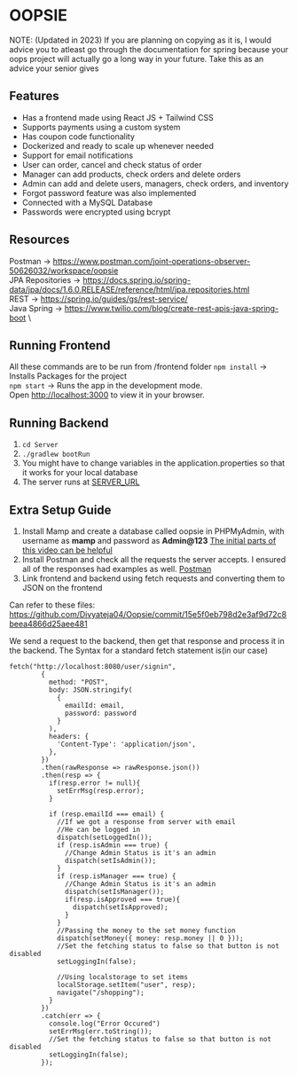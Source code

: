 # OOPSIE
NOTE: (Updated in 2023) If you are planning on copying as it is, I would advice you to atleast go through the documentation for spring because your oops project will actually go a long way in your future. Take this as an advice your senior gives

## Features
- Has a frontend made using React JS + Tailwind CSS
- Supports payments using a custom system
- Has coupon code functionality
- Dockerized and ready to scale up whenever needed
- Support for email notifications 
- User can order, cancel and check status of order
- Manager can add products, check orders and delete orders
- Admin can add and delete users, managers, check orders, and inventory
- Forgot password feature was also implemented
- Connected with a MySQL Database
- Passwords were encrypted using bcrypt 

## Resources
Postman -> https://www.postman.com/joint-operations-observer-50626032/workspace/oopsie \
JPA Repositories -> https://docs.spring.io/spring-data/jpa/docs/1.6.0.RELEASE/reference/html/jpa.repositories.html \
REST -> https://spring.io/guides/gs/rest-service/ \
Java Spring -> https://www.twilio.com/blog/create-rest-apis-java-spring-boot \


## Running Frontend 
All these commands are to be run from /frontend folder
`npm install` -> Installs Packages for the project \
`npm start` -> Runs the app in the development mode.\
Open [http://localhost:3000](http://localhost:3000) to view it in your browser.

## Running Backend
1. `cd Server`
2. `./gradlew bootRun`
3. You might have to change variables in the application.properties so that it works for your local database
4. The server runs at [SERVER_URL](SERVER_URL)

## Extra Setup Guide
1. Install Mamp and create a database called oopsie in PHPMyAdmin, with username as **mamp** and password as **Admin@123** [The initial parts of this video can be helpful](https://www.youtube.com/watch?v=4Wf__mTxm8M)
2. Install Postman and check all the requests the server accepts. I ensured all of the responses had examples as well. [Postman](https://app.getpostman.com/join-team?invite_code=dda06360fa7b9a60e531908f256fa243&target_code=fa8e0c01e9c07a8d85fead85c5c60cce)
3. Link frontend and backend using fetch requests and converting them to JSON on the frontend

Can refer to these files: https://github.com/Divyateja04/Oopsie/commit/15e5f0eb798d2e3af9d72c8beea4866d25aee481

We send a request to the backend, then get that response and process it in the backend. The Syntax for a standard fetch statement is(in our case)

```
fetch("http://localhost:8080/user/signin",
        {
          method: "POST",
          body: JSON.stringify(
            {
              emailId: email,
              password: password
            }
          ),
          headers: {
            'Content-Type': 'application/json',
          },
        })
        .then(rawResponse => rawResponse.json())
        .then(resp => {
          if(resp.error != null){
            setErrMsg(resp.error);
          }

          if (resp.emailId === email) {
            //If we got a response from server with email
            //He can be logged in
            dispatch(setLoggedIn());
            if (resp.isAdmin === true) {
              //Change Admin Status is it's an admin
              dispatch(setIsAdmin());
            }
            if (resp.isManager === true) {
              //Change Admin Status is it's an admin
              dispatch(setIsManager());
              if(resp.isApproved === true){
                dispatch(setIsApproved);
              }
            }
            //Passing the money to the set money function
            dispatch(setMoney({ money: resp.money || 0 }));
            //Set the fetching status to false so that button is not disabled
            setLoggingIn(false);
  
            //Using localstorage to set items
            localStorage.setItem("user", resp);
            navigate("/shopping");
          }
        })
        .catch(err => {
          console.log("Error Occured")
          setErrMsg(err.toString());
          //Set the fetching status to false so that button is not disabled
          setLoggingIn(false);
        });
```
